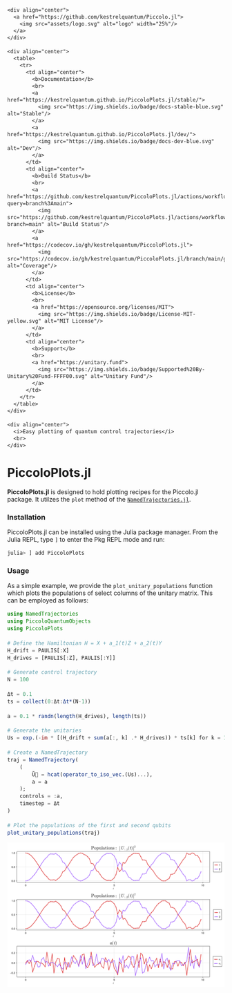 ```@raw html
<div align="center">
  <a href="https://github.com/kestrelquantum/Piccolo.jl">
    <img src="assets/logo.svg" alt="logo" width="25%"/>
  </a> 
</div>

<div align="center">
  <table>
    <tr>
      <td align="center">
        <b>Documentation</b>
        <br>
        <a href="https://kestrelquantum.github.io/PiccoloPlots.jl/stable/">
          <img src="https://img.shields.io/badge/docs-stable-blue.svg" alt="Stable"/>
        </a>
        <a href="https://kestrelquantum.github.io/PiccoloPlots.jl/dev/">
          <img src="https://img.shields.io/badge/docs-dev-blue.svg" alt="Dev"/>
        </a>
      </td>
      <td align="center">
        <b>Build Status</b>
        <br>
        <a href="https://github.com/kestrelquantum/PiccoloPlots.jl/actions/workflows/CI.yml?query=branch%3Amain">
          <img src="https://github.com/kestrelquantum/PiccoloPlots.jl/actions/workflows/CI.yml/badge.svg?branch=main" alt="Build Status"/>
        </a>
        <a href="https://codecov.io/gh/kestrelquantum/PiccoloPlots.jl">
          <img src="https://codecov.io/gh/kestrelquantum/PiccoloPlots.jl/branch/main/graph/badge.svg" alt="Coverage"/>
        </a>
      </td>
      <td align="center">
        <b>License</b>
        <br>
        <a href="https://opensource.org/licenses/MIT">
          <img src="https://img.shields.io/badge/License-MIT-yellow.svg" alt="MIT License"/>
        </a>
      </td>
      <td align="center">
        <b>Support</b>
        <br>
        <a href="https://unitary.fund">
          <img src="https://img.shields.io/badge/Supported%20By-Unitary%20Fund-FFFF00.svg" alt="Unitary Fund"/>
        </a>
      </td>
    </tr>
  </table>
</div>

<div align="center">
  <i>Easy plotting of quantum control trajectories</i>
  <br>
</div>
```

# PiccoloPlots.jl

**PiccoloPlots.jl** is designed to hold plotting recipes for the Piccolo.jl package. It utilzes the `plot` method of the [`NamedTrajectories.jl`](https://github.com/kestrelquantum/NamedTrajectories.jl).

### Installation
PiccoloPlots.jl can be installed using the Julia package manager. From the Julia REPL, type `]` to enter the Pkg REPL mode and run:

```julia
julia> ] add PiccoloPlots
```

### Usage
As a simple example, we provide the `plot_unitary_populations` function which plots the populations of select columns of the unitary matrix. This can be employed as follows:

```julia
using NamedTrajectories
using PiccoloQuantumObjects
using PiccoloPlots

# Define the Hamiltonian H = X + a_1(t)Z + a_2(t)Y
H_drift = PAULIS[:X]
H_drives = [PAULIS[:Z], PAULIS[:Y]]

# Generate control trajectory 
N = 100

Δt = 0.1
ts = collect(0:Δt:Δt*(N-1))

a = 0.1 * randn(length(H_drives), length(ts))

# Generate the unitaries
Us = exp.(-im * [(H_drift + sum(a[:, k] .* H_drives)) * ts[k] for k = 1:N])

# Create a NamedTrajectory
traj = NamedTrajectory(
    (
        Ũ⃗ = hcat(operator_to_iso_vec.(Us)...),
        a = a
    );
    controls = :a,
    timestep = Δt
)

# Plot the populations of the first and second qubits
plot_unitary_populations(traj)
```
![](assets/unitary_populations.png)
